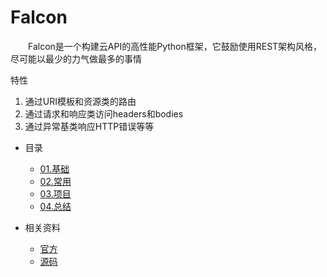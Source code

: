 # Falcon

　　Falcon是一个构建云API的高性能Python框架，它鼓励使用REST架构风格，尽可能以最少的力气做最多的事情

特性
1. 通过URI模板和资源类的路由
2. 通过请求和响应类访问headers和bodies
3. 通过异常基类响应HTTP错误等等


* 目录
    * [01.基础](01.Basic)
    * [02.常用](02.Framework)
    * [03.项目](03.Project)
    * [04.总结](04.Summary)

* 相关资料
    * [官方](http://falconframework.org/index.html)
    * [源码](https://github.com/racker/falcon)